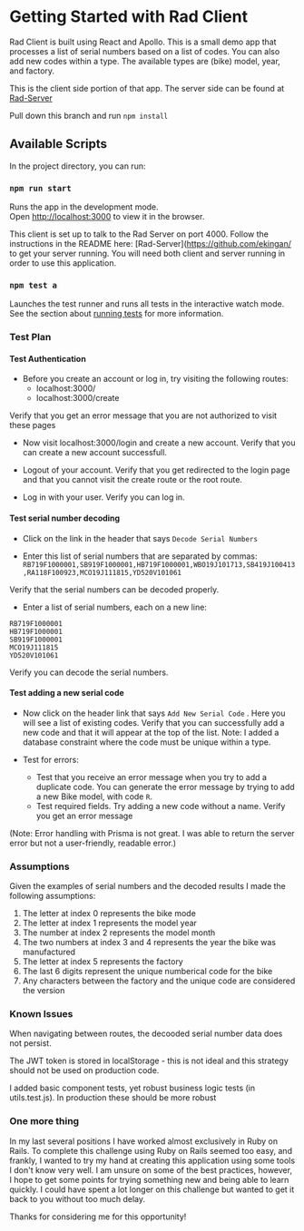 # Getting Started with Rad Client

Rad Client is built using React and Apollo. This is a small demo app that processes a list of serial numbers based on a list of codes. You can also add new codes within a type. The available types are (bike) model, year, and factory.

This is the client side portion of that app. The server side can be found at [Rad-Server](https://github.com/ekingan/rad-server)

Pull down this branch and run `npm install`

## Available Scripts

In the project directory, you can run:

### `npm run start`

Runs the app in the development mode.\
Open [http://localhost:3000](http://localhost:3000) to view it in the browser.

This client is set up to talk to the Rad Server on port 4000. Follow the instructions in the README here:
[Rad-Server](https://github.com/ekingan/ to get your server running. You will need both client and server running in order to use this application.

### `npm test a`

Launches the test runner and runs all tests in the interactive watch mode.\
See the section about [running tests](https://facebook.github.io/create-react-app/docs/running-tests) for more information.

### Test Plan

#### Test Authentication

* Before you create an account or log in, try visiting the following routes:
  - localhost:3000/
  - localhost:3000/create

Verify that you get an error message that you are not authorized to visit these pages

* Now visit localhost:3000/login and create a new account. Verify that you can create a new account successfull.

* Logout of your account. Verify that you get redirected to the login page and that you cannot visit the create route or the root route.

* Log in with your user. Verify you can log in.

#### Test serial number decoding

* Click on the link in the header that says `Decode Serial Numbers`

* Enter this list of serial numbers that are separated by commas:
`RB719F1000001,SB919F1000001,HB719F1000001,WBO19J101713,SB419J100413,RA118F100923,MCO19J111815,YD520V101061`

Verify that the serial numbers can be decoded properly.

* Enter a list of serial numbers, each on a new line:
```
RB719F1000001
HB719F1000001
SB919F1000001
MCO19J111815
YD520V101061
```

Verify you can decode the serial numbers.

#### Test adding a new serial code
* Now click on the header link that says `Add New Serial Code` . Here you will see a list of existing codes. Verify that you can successfully add a new code and that it will appear at the top of the list. Note: I added a database constraint where the code must be unique within a type.

* Test for errors:
  - Test that you receive an error message when you try to add a duplicate code. You can generate the error message by  trying to add a new Bike model, with code `R`.
  - Test required fields. Try adding a new code without a name. Verify you get an error message

(Note: Error handling with Prisma is not great. I was able to return the server error but not a user-friendly, readable error.)


### Assumptions

Given the examples of serial numbers and the decoded results I made the following assumptions:
1. The letter at index 0 represents the bike mode
1. The letter at index 1 represents the model year
1. The number at index 2 represents the model month
1. The two numbers at index 3 and 4 represents the year the bike was manufactured
1. The letter at index 5 represents the factory
1. The last 6 digits represent the unique numberical code for the bike
1. Any characters between the factory and the unique code are considered the version

### Known Issues

When navigating between routes, the decooded serial number data does not persist.

The JWT token is stored in localStorage - this is not ideal and this strategy should not be used on production code.

I added basic component tests, yet robust business logic tests (in utils.test.js). In production these should be more robust

### One more thing
In my last several positions I have worked almost exclusively in Ruby on Rails. To complete this challenge using Ruby on Rails seemed too easy, and frankly, I wanted to try my hand at creating this application using some tools I don't know very well. I am unsure on some of the best practices, however, I hope to get some points for trying something new and being able to learn quickly. I could have spent a lot longer on this challenge but wanted to get it back to you without too much delay.

Thanks for considering me for this opportunity!